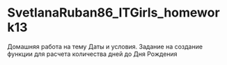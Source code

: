 # SvetlanaRuban86_ITGirls_homework13
Домашняя работа на тему Даты и условия. Задание на создание функции для расчета количества дней до Дня Рождения
